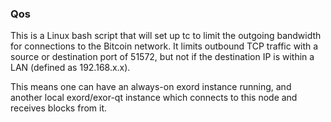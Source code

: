 ### Qos ###

This is a Linux bash script that will set up tc to limit the outgoing bandwidth for connections to the Bitcoin network. It limits outbound TCP traffic with a source or destination port of 51572, but not if the destination IP is within a LAN (defined as 192.168.x.x).

This means one can have an always-on exord instance running, and another local exord/exor-qt instance which connects to this node and receives blocks from it.
